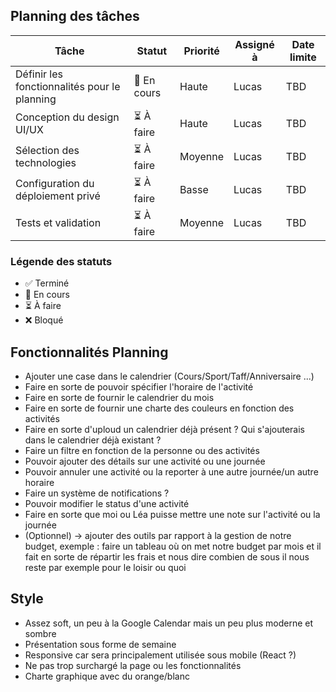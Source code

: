 ## Planning des tâches

| Tâche | Statut | Priorité | Assigné à | Date limite |
|-------|--------|----------|-----------|-------------|
| Définir les fonctionnalités pour le planning | 🔄 En cours | Haute | Lucas | TBD |
| Conception du design UI/UX | ⏳ À faire | Haute | Lucas | TBD |
| Sélection des technologies | ⏳ À faire | Moyenne | Lucas | TBD |
| Configuration du déploiement privé | ⏳ À faire | Basse | Lucas | TBD |
| Tests et validation | ⏳ À faire | Moyenne | Lucas | TBD |

### Légende des statuts
- ✅ Terminé
- 🔄 En cours
- ⏳ À faire
- ❌ Bloqué

## Fonctionnalités Planning 

- Ajouter une case dans le calendrier (Cours/Sport/Taff/Anniversaire ...)
- Faire en sorte de pouvoir spécifier l'horaire de l'activité
- Faire en sorte de fournir le calendrier du mois
- Faire en sorte de fournir une charte des couleurs en fonction des activités
- Faire en sorte d'uploud un calendrier déjà présent ? Qui s'ajouterais dans le calendrier déjà existant ?
- Faire un filtre en fonction de la personne ou des activités 
- Pouvoir ajouter des détails sur une activité ou une journée 
- Pouvoir annuler une activité ou la reporter à une autre journée/un autre horaire
- Faire un système de notifications ? 
- Pouvoir modifier le status d'une activité
- Faire en sorte que moi ou Léa puisse mettre une note sur l'activité ou la journée 
- (Optionnel) -> ajouter des outils par rapport à la gestion de notre budget, exemple : faire un tableau où on met notre budget par mois et il fait en sorte de répartir les frais et nous dire combien de sous il nous reste par exemple pour le loisir ou quoi


## Style

- Assez soft, un peu à la Google Calendar mais un peu plus moderne et sombre
- Présentation sous forme de semaine
- Responsive car sera principalement utilisée sous mobile (React ?)
- Ne pas trop surchargé la page ou les fonctionnalités
- Charte graphique avec du orange/blanc
